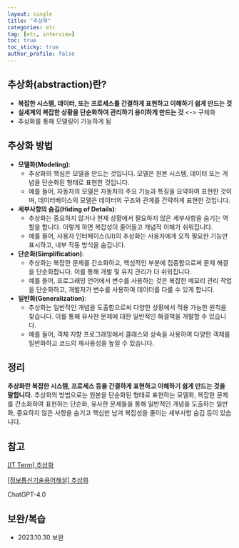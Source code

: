 ```yaml
---
layout: single
title: "추상화"
categories: etc
tag: [etc, interview]
toc: true
toc_sticky: true
author_profile: false
---
```

## **추상화**(abstraction)란?

* **복잡한 시스템, 데이터, 또는 프로세스를 간결하게 표현하고 이해하기 쉽게 만드는 것**
* **실세계의 복잡한 상황을 단순화하여 관리하기 용이하게 만드는 것** <-> 구체화
* 추상화를 통해 모델링이 가능하게 됨



## 추상화 방법

* **모델화(Modeling)**:
  - 추상화의 핵심은 모델을 만드는 것입니다. 모델은 원본 시스템, 데이터 또는 개념을 단순화된 형태로 표현한 것입니다.
  - 예를 들어, 자동차의 모델은 자동차의 주요 기능과 특징을 요약하여 표현한 것이며, 데이터베이스의 모델은 데이터의 구조와 관계를 간략하게 표현한 것입니다.
* **세부사항의 숨김(Hiding of Details)**:
  - 추상화는 중요하지 않거나 현재 상황에서 필요하지 않은 세부사항을 숨기는 역할을 합니다. 이렇게 하면 복잡성이 줄어들고 개념적 이해가 쉬워집니다.
  - 예를 들어, 사용자 인터페이스(UI)의 추상화는 사용자에게 오직 필요한 기능만 표시하고, 내부 작동 방식을 숨깁니다.
* **단순화(Simplification)**:
  - 추상화는 복잡한 문제를 간소화하고, 핵심적인 부분에 집중함으로써 문제 해결을 단순화합니다. 이를 통해 개발 및 유지 관리가 더 쉬워집니다.
  - 예를 들어, 프로그래밍 언어에서 변수를 사용하는 것은 복잡한 메모리 관리 작업을 단순화하고, 개발자가 변수를 사용하여 데이터를 다룰 수 있게 합니다.
* **일반화(Generalization)**:
  - 추상화는 일반적인 개념을 도출함으로써 다양한 상황에서 적용 가능한 원칙을 찾습니다. 이를 통해 유사한 문제에 대한 일반적인 해결책을 개발할 수 있습니다.
  - 예를 들어, 객체 지향 프로그래밍에서 클래스와 상속을 사용하여 다양한 객체를 일반화하고 코드의 재사용성을 높일 수 있습니다.



## 정리

**추상화란 복잡한 시스템, 프로세스 등을 간결하게 표현하고 이해하기 쉽게 만드는 것을 말합니다.** 추상화의 방법으로는 원본을 단순화된 형태로 표현하는 모델화, 복잡한 문제를 간소화하여 표현하는 단순화, 유사한 문제들을 통해 일반적인 개념을 도출하는 일반화, 중요하지 않은 사항을 숨기고 핵심만 남겨 복잡성을 줄이는 세부사항 숨김 등이 있습니다.



## 참고

<a href="https://engkimbs.tistory.com/66" target="_blank">[IT Term] 추상화</a>

<a href="http://www.ktword.co.kr/test/view/view.php?m_temp1=3026" target="_blank">[정보통신기술용어해설] 추상화</a>

ChatGPT-4.0



## 보완/복습

* 2023.10.30 보완
